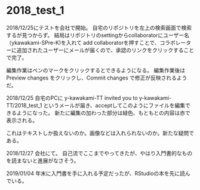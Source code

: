 # 2018_test_1
2018/12/25にテストを会社で開始。
自宅のリポジトリを左上の検索画面で検索するが見つからず。
結局はリポジトリのsettingからcollaboratorにユーザー名（ykawakami-SPre-K)を入れて
add collaboratorを押すことで、コラボレーターに追加されたユーザーにメールが届くので、承認のリンクをクリックすることで完了。


編集作業はペンのマークをクリックするとできるようになる。
編集作業後はPreview changes をクリックし、Commit changes で修正が反映されるようだ。


2018/12/25
自宅のPCに
y-kawakami-TT invited you to y-kawakami-TT/2018_test_1
というメールが届き、acceptしてこのようにファイルを編集できるようになった。
新たに編集の加わった部分は緑色、もともとの内容は赤で表示される。

これはテキストしか扱えないのか。画像などは入れられないのか。新たな疑問である。

2018/12/27
会社にて。
自己流でここまでやってきたが、やはり入門書的なものを読まないと進展がなさそう。

2019/01/04
年末に入門書を手に入れる予定だったが、RStudioの本を先に読んでいる。

